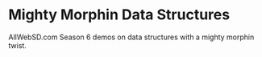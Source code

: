 # Mighty Morphin Data Structures
AllWebSD.com Season 6 demos on data structures with a mighty morphin twist.
